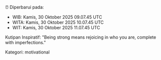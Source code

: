 ⏰ Diperbarui pada:
- WIB: Kamis, 30 Oktober 2025 09.07.45 UTC
- WITA: Kamis, 30 Oktober 2025 10.07.45 UTC
- WIT: Kamis, 30 Oktober 2025 11.07.45 UTC

Kutipan Inspiratif:
"Being strong means rejoicing in who you are, complete with imperfections."


Kategori: motivational

